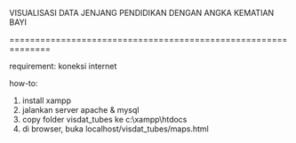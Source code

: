 VISUALISASI DATA JENJANG PENDIDIKAN DENGAN ANGKA KEMATIAN BAYI

==============================================================

requirement:
koneksi internet

how-to:
1. install xampp
2. jalankan server apache & mysql
3. copy folder visdat_tubes ke c:\xampp\htdocs
4. di browser, buka localhost/visdat_tubes/maps.html
